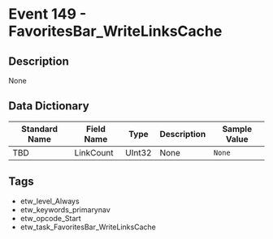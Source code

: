# Event 149 - FavoritesBar_WriteLinksCache

## Description
None

## Data Dictionary
|Standard Name|Field Name|Type|Description|Sample Value|
|---|---|---|---|---|
|TBD|LinkCount|UInt32|None|`None`|

## Tags
* etw_level_Always
* etw_keywords_primarynav
* etw_opcode_Start
* etw_task_FavoritesBar_WriteLinksCache